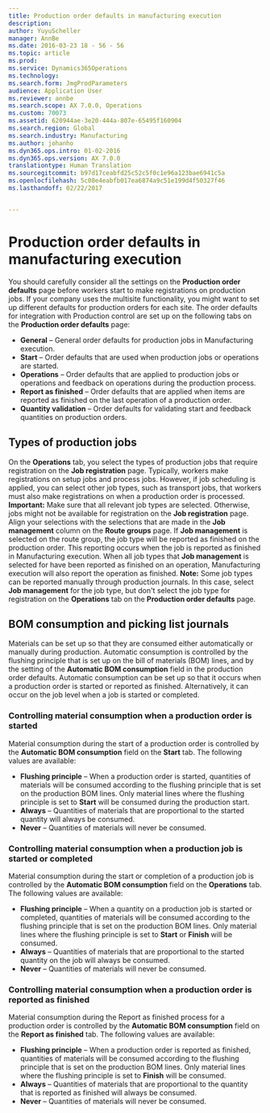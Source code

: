```yaml
---
title: Production order defaults in manufacturing execution
description: 
author: YuyuScheller
manager: AnnBe
ms.date: 2016-03-23 18 - 56 - 56
ms.topic: article
ms.prod: 
ms.service: Dynamics365Operations
ms.technology: 
ms.search.form: JmgProdParameters
audience: Application User
ms.reviewer: annbe
ms.search.scope: AX 7.0.0, Operations
ms.custom: 70073
ms.assetid: 620944ae-3e20-444a-807e-65495f160904
ms.search.region: Global
ms.search.industry: Manufacturing
ms.author: johanho
ms.dyn365.ops.intro: 01-02-2016
ms.dyn365.ops.version: AX 7.0.0
translationtype: Human Translation
ms.sourcegitcommit: b97d17ceabfd25c52c5f0c1e96a123bae6941c5a
ms.openlocfilehash: 5c08e4eabfb017ea6874a9c51e199d4f50327f46
ms.lasthandoff: 02/22/2017


---
```


# <a name="production-order-defaults-in-manufacturing-execution"></a>Production order defaults in manufacturing execution



You should carefully consider all the settings on the **Production order defaults** page before workers start to make registrations on production jobs. If your company uses the multisite functionality, you might want to set up different defaults for production orders for each site. The order defaults for integration with Production control are set up on the following tabs on the **Production order defaults** page:

-   **General** – General order defaults for production jobs in Manufacturing execution.
-   **Start** – Order defaults that are used when production jobs or operations are started.
-   **Operations** – Order defaults that are applied to production jobs or operations and feedback on operations during the production process.
-   **Report as finished** – Order defaults that are applied when items are reported as finished on the last operation of a production order.
-   **Quantity validation** – Order defaults for validating start and feedback quantities on production orders.

## <a name="types-of-production-jobs"></a>Types of production jobs
On the **Operations** tab, you select the types of production jobs that require registration on the **Job registration** page. Typically, workers make registrations on setup jobs and process jobs. However, if job scheduling is applied, you can select other job types, such as transport jobs, that workers must also make registrations on when a production order is processed. **Important:** Make sure that all relevant job types are selected. Otherwise, jobs might not be available for registration on the **Job registration** page. Align your selections with the selections that are made in the **Job management** column on the **Route groups** page. If **Job management** is selected on the route group, the job type will be reported as finished on the production order. This reporting occurs when the job is reported as finished in Manufacturing execution. When all job types that **Job management** is selected for have been reported as finished on an operation, Manufacturing execution will also report the operation as finished. **Note:** Some job types can be reported manually through production journals. In this case, select **Job management** for the job type, but don't select the job type for registration on the **Operations** tab on the **Production order defaults** page.

## <a name="bom-consumption-and-picking-list-journals"></a>BOM consumption and picking list journals
Materials can be set up so that they are consumed either automatically or manually during production. Automatic consumption is controlled by the flushing principle that is set up on the bill of materials (BOM) lines, and by the setting of the **Automatic BOM consumption** field in the production order defaults. Automatic consumption can be set up so that it occurs when a production order is started or reported as finished. Alternatively, it can occur on the job level when a job is started or completed.

### <a name="controlling-material-consumption-when-a-production-order-is-started"></a>Controlling material consumption when a production order is started

Material consumption during the start of a production order is controlled by the **Automatic BOM consumption** field on the **Start** tab. The following values are available:

-   **Flushing principle** – When a production order is started, quantities of materials will be consumed according to the flushing principle that is set on the production BOM lines. Only material lines where the flushing principle is set to **Start** will be consumed during the production start.
-   **Always** – Quantities of materials that are proportional to the started quantity will always be consumed.
-   **Never** – Quantities of materials will never be consumed.

### <a name="controlling-material-consumption-when-a-production-job-is-started-or-completed"></a>Controlling material consumption when a production job is started or completed

Material consumption during the start or completion of a production job is controlled by the **Automatic BOM consumption** field on the **Operations** tab. The following values are available:

-   **Flushing principle** – When a quantity on a production job is started or completed, quantities of materials will be consumed according to the flushing principle that is set on the production BOM lines. Only material lines where the flushing principle is set to **Start** or **Finish** will be consumed.
-   **Always** – Quantities of materials that are proportional to the started quantity on the job will always be consumed.
-   **Never** – Quantities of materials will never be consumed.

### <a name="controlling-material-consumption-when-a-production-order-is-reported-as-finished"></a>Controlling material consumption when a production order is reported as finished

Material consumption during the Report as finished process for a production order is controlled by the **Automatic BOM consumption** field on the **Report as finished** tab. The following values are available:

-   **Flushing principle** – When a production order is reported as finished, quantities of materials will be consumed according to the flushing principle that is set on the production BOM lines. Only material lines where the flushing principle is set to **Finish** will be consumed.
-   **Always** – Quantities of materials that are proportional to the quantity that is reported as finished will always be consumed.
-   **Never** – Quantities of materials will never be consumed.




